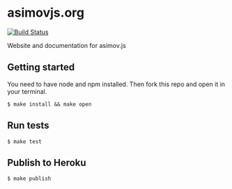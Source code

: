 asimovjs.org
============

[![Build Status](https://travis-ci.org/adamrenklint/asimovjs.org.png?branch=master)](https://travis-ci.org/adamrenklint/asimovjs.org)

Website and documentation for asimov.js

## Getting started

You need to have node and npm installed. Then fork this repo and open it in your terminal.

    $ make install && make open

## Run tests

    $ make test

## Publish to Heroku

    $ make publish